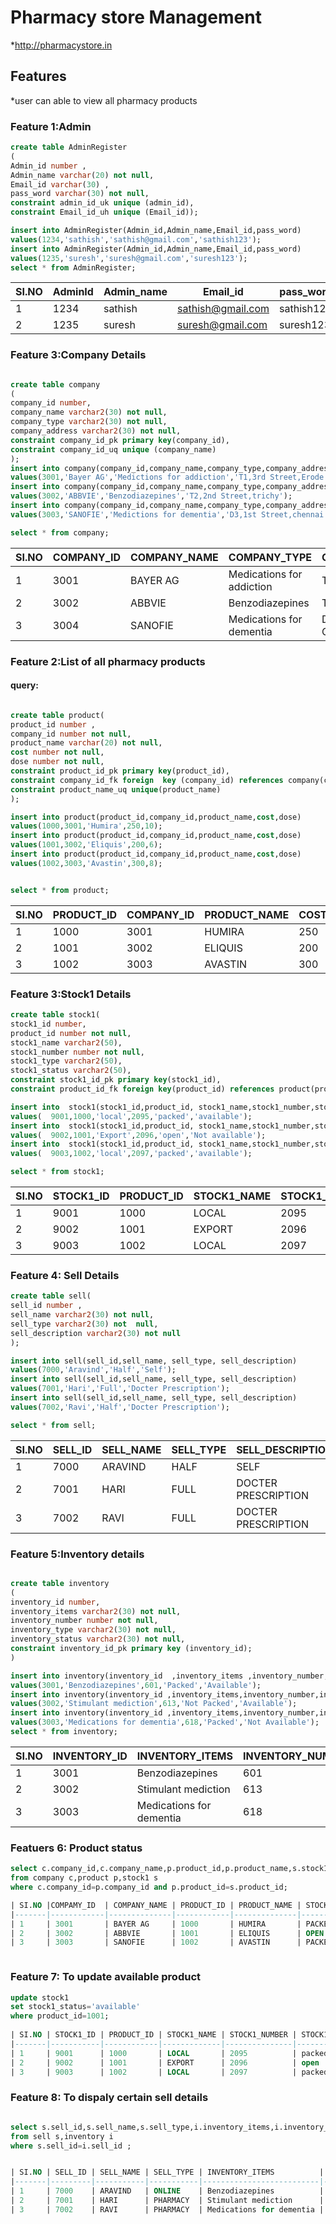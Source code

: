 # Pharmacy store Management
*http://pharmacystore.in
## Features
*user can able to view all pharmacy products

### Feature 1:Admin 
```sql
create table AdminRegister
(
Admin_id number ,
Admin_name varchar(20) not null,
Email_id varchar(30) ,
pass_word varchar(30) not null,
constraint admin_id_uk unique (admin_id),
constraint Email_id_uh unique (Email_id));

insert into AdminRegister(Admin_id,Admin_name,Email_id,pass_word)
values(1234,'sathish','sathish@gmail.com','sathish123');
insert into AdminRegister(Admin_id,Admin_name,Email_id,pass_word)
values(1235,'suresh','suresh@gmail.com','suresh123');
select * from AdminRegister;
```


| SI.NO | AdminId |Admin_name  |  Email_id         |  pass_word       |
|-------|---------|------------|-------------------|------------------|
| 1     | 1234    | sathish    | sathish@gmail.com | sathish123       |
| 2     | 1235    | suresh     | suresh@gmail.com  | suresh123        |



### Feature 3:Company Details

```sql

create table company
(
company_id number,
company_name varchar2(30) not null,
company_type varchar2(30) not null,
company_address varchar2(30) not null,
constraint company_id_pk primary key(company_id),
constraint company_id_uq unique (company_name)
);
insert into company(company_id,company_name,company_type,company_address)
values(3001,'Bayer AG','Medictions for addiction','T1,3rd Street,Erode');
insert into company(company_id,company_name,company_type,company_address)
values(3002,'ABBVIE','Benzodiazepines','T2,2nd Street,trichy');
insert into company(company_id,company_name,company_type,company_address)
values(3003,'SANOFIE','Medictions for dementia','D3,1st Street,chennai');

select * from company;

```

| SI.NO | COMPANY_ID | COMPANY_NAME | COMPANY_TYPE              | COMPANY_ADDRESS            |
|-------|------------|--------------|---------------------------|----------------------------|
| 1     | 3001       | BAYER AG     | Medications for addiction | T1,3rd street, Erode       |
| 2     | 3002       | ABBVIE       | Benzodiazepines           | T2,2nd street, Trichy      |
| 3     | 3004       | SANOFIE      | Medications for dementia  | D3,1st street, Chennai     |

### Feature 2:List of all pharmacy products

#### query:

``` SQL

create table product(
product_id number ,
company_id number not null,
product_name varchar(20) not null,
cost number not null,
dose number not null,
constraint product_id_pk primary key(product_id),
constraint company_id_fk foreign  key (company_id) references company(company_id),
constraint product_name_uq unique(product_name)
);

insert into product(product_id,company_id,product_name,cost,dose)
values(1000,3001,'Humira',250,10);
insert into product(product_id,company_id,product_name,cost,dose)
values(1001,3002,'Eliquis',200,6);
insert into product(product_id,company_id,product_name,cost,dose)
values(1002,3003,'Avastin',300,8);


select * from product;

```

| SI.NO | PRODUCT_ID |COMPANY_ID |  PRODUCT_NAME| COST | DOSE |
|-------|------------|---------- |--------------|------|------|
| 1     | 1000       | 3001      |  HUMIRA      | 250  | 10   |
| 2     | 1001       | 3002      | ELIQUIS      | 200  | 6    |
| 3     | 1002       | 3003      | AVASTIN      | 300  | 8    |


### Feature 3:Stock1 Details


```sql
create table stock1(
stock1_id number,
product_id number not null,
stock1_name varchar2(50),
stock1_number number not null,
stock1_type varchar2(50),
stock1_status varchar2(50),
constraint stock1_id_pk primary key(stock1_id),
constraint product_id_fk foreign key(product_id) references product(product_id));

insert into  stock1(stock1_id,product_id, stock1_name,stock1_number,stock1_type,stock1_status )
values(  9001,1000,'local',2095,'packed','available');
insert into  stock1(stock1_id,product_id, stock1_name,stock1_number,stock1_type,stock1_status )
values(  9002,1001,'Export',2096,'open','Not available');
insert into  stock1(stock1_id,product_id, stock1_name,stock1_number,stock1_type,stock1_status)
values(  9003,1002,'local',2097,'packed','available');

select * from stock1;

```
| SI.NO | STOCK1_ID| PRODUCT_ID | STOCK1_NAME | STOCK1_NUMBER`| STOCK1_TYPE| STOCK1_STATUS    |
|-------|----------|------------|------------ | -------------|------------|-------------------|
| 1     | 9001     | 1000       |  LOCAL      | 2095         | PACKED     | AVAILABLE         |
| 2     | 9002     | 1001       |  EXPORT     | 2096         | OPEN       | NOT AVAILABLE     |
| 3     | 9003     | 1002       | LOCAL       | 2097         | Packed     | AVAILABLE         |

### Feature 4: Sell Details


```sql
create table sell(
sell_id number ,
sell_name varchar2(30) not null,
sell_type varchar2(30) not  null,
sell_description varchar2(30) not null
);

insert into sell(sell_id,sell_name, sell_type, sell_description)
values(7000,'Aravind','Half','Self');
insert into sell(sell_id,sell_name, sell_type, sell_description)
values(7001,'Hari','Full','Docter Prescription');
insert into sell(sell_id,sell_name, sell_type, sell_description)
values(7002,'Ravi','Half','Docter Prescription');

select * from sell;
```
| SI.NO | SELL_ID | SELL_NAME | SELL_TYPE | SELL_DESCRIPTION    |
|-------|---------|-----------|-----------|---------------------|
| 1     | 7000    | ARAVIND   | HALF      | SELF                |
| 2     | 7001    | HARI      | FULL      | DOCTER PRESCRIPTION |
| 3     | 7002    | RAVI      | FULL      | DOCTER PRESCRIPTION |

### Feature 5:Inventory details


```sql

create table inventory 
(
inventory_id number,
inventory_items varchar2(30) not null,
inventory_number number not null,
inventory_type varchar2(30) not null,
inventory_status varchar2(30) not null,
constraint inventory_id_pk primary key (inventory_id);
)

insert into inventory(inventory_id  ,inventory_items ,inventory_number,inventory_type,inventory_status)
values(3001,'Benzodiazepines',601,'Packed','Available');
insert into inventory(inventory_id ,inventory_items,inventory_number,inventory_type,inventory_status)
values(3002,'Stimulant mediction',613,'Not Packed','Available');
insert into inventory(inventory_id ,inventory_items,inventory_number,inventory_type,inventory_status)
values(3003,'Medications for dementia',618,'Packed','Not Available');
select * from inventory;

```
| SI.NO | INVENTORY_ID | INVENTORY_ITEMS          | INVENTORY_NUMBER | INVENTORY_TYPE | INVENTORY_STATUS      |
|-------|--------------|--------------------------|------------------|----------------|-----------------------|
| 1     | 3001         | Benzodiazepines          | 601              | Packed         | Available             |
| 2     | 3002         | Stimulant mediction      | 613              | Not packed     | Available             |
| 3     | 3003         | Medications for dementia | 618              | Packed         | Not Available         |

### Featuers 6: Product status

```sql query for inner join to display product details
select c.company_id,c.company_name,p.product_id,p.product_name,s.stock1_type,s.stock1_status
from company c,product p,stock1 s
where c.company_id=p.company_id and p.product_id=s.product_id;

| SI.NO |COMPAMY_ID  | COMPANY_NAME | PRODUCT_ID | PRODUCT_NAME | STOCK1_TYPE | STOCK1_STATUS |
|-------|------------|--------------|------------|--------------|-------------|---------------|
| 1     | 3001       | BAYER AG     | 1000       | HUMIRA       | PACKED      | AVAILABLE     |
| 2     | 3002       | ABBVIE       | 1001       | ELIQUIS      | OPEN        |NOT  AVAILABLE |
| 3     | 3003       | SANOFIE      | 1002       | AVASTIN      | PACKED      | AVAILABLE     |



```
### Feature 7: To update available  product
```sql query to update as available
update stock1 
set stock1_status='available'
where product_id=1001;
 
| SI.NO | STOCK1_ID | PRODUCT_ID | STOCK1_NAME | STOCK1_NUMBER | STOCK1_TYPE | STOCK_STATUS |
|-------|-----------|------------|-------------|---------------|-------------|--------------|
| 1     | 9001      | 1000       | LOCAL       | 2095          | packed      | available    |
| 2     | 9002      | 1001       | EXPORT      | 2096          | open        | available    |
| 3     | 9003      | 1002       | LOCAL       | 2097          | packed      | available    |


```
 ### Feature 8: To dispaly certain sell details
 
 ```sql query display the certain sell details

select s.sell_id,s.sell_name,s.sell_type,i.inventory_items,i.inventory_status 
from sell s,inventory i
where s.sell_id=i.sell_id ;


| SI.NO | SELL_ID | SELL_NAME | SELL_TYPE | INVENTORY_ITEMS          | INVENTORY_STATUS |
|-------|---------|-----------|-----------|--------------------------|------------------|
| 1     | 7000    | ARAVIND   | ONLINE    | Benzodiazepines          | Available        |
| 2     | 7001    | HARI      | PHARMACY  | Stimulant mediction      | Available        |
| 3     | 7002    | RAVI      | PHARMACY  | Medications for dementia | NOT Available    |

```

 
